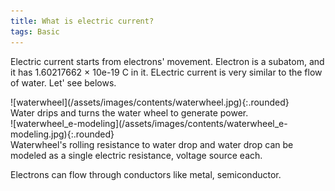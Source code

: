 ```yaml
---
title: What is electric current?
tags: Basic
---
```


Electric current starts from electrons' movement. Electron is a subatom, and it has 1.60217662 × 10e-19 C in it. ELectric current is very similar to the flow of water. Let' see belows.

<div class="grid-container">
  <div class="grid grid--p-3">
    <div class="cell cell--6">
      <div>![waterwheel](/assets/images/contents/waterwheel.jpg){:.rounded}</div>
    </div>
    <div class="cell cell--6">
      <div>Water drips and turns the water wheel to generate power.</div>
    </div>
    <div class="cell cell--6">
      <div>![waterwheel_e-modeling](/assets/images/contents/waterwheel_e-modeling.jpg){:.rounded}</div>
    </div>
    <div class="cell cell--6">
      <div>Waterwheel's rolling resistance to water drop and water drop can be modeled as a single electric resistance, voltage source each. 
      </div>
    </div>
  </div>
</div>

Electrons can flow through conductors like metal, semiconductor. 